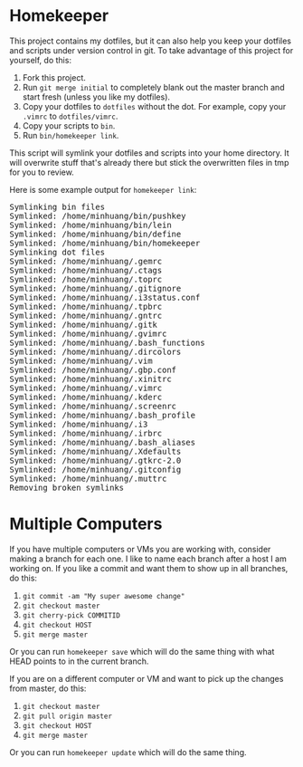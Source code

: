 Homekeeper
==========
This project contains my dotfiles, but it can also help you keep your dotfiles
and scripts under version control in git.  To take advantage of this project
for yourself, do this:

1.  Fork this project.
1.  Run `git merge initial` to completely blank out the master branch and
    start fresh (unless you like my dotfiles).
1.  Copy your dotfiles to `dotfiles` without the dot.  For example, copy your
    `.vimrc` to `dotfiles/vimrc`.
1.  Copy your scripts to `bin`.
1.  Run `bin/homekeeper link`.

This script will symlink your dotfiles and scripts into your home directory.
It will overwrite stuff that's already there but stick the overwritten files
in tmp for you to review.

Here is some example output for `homekeeper link`:

<pre>
Symlinking bin files
Symlinked: /home/minhuang/bin/pushkey
Symlinked: /home/minhuang/bin/lein
Symlinked: /home/minhuang/bin/define
Symlinked: /home/minhuang/bin/homekeeper
Symlinking dot files
Symlinked: /home/minhuang/.gemrc
Symlinked: /home/minhuang/.ctags
Symlinked: /home/minhuang/.toprc
Symlinked: /home/minhuang/.gitignore
Symlinked: /home/minhuang/.i3status.conf
Symlinked: /home/minhuang/.tpbrc
Symlinked: /home/minhuang/.gntrc
Symlinked: /home/minhuang/.gitk
Symlinked: /home/minhuang/.gvimrc
Symlinked: /home/minhuang/.bash_functions
Symlinked: /home/minhuang/.dircolors
Symlinked: /home/minhuang/.vim
Symlinked: /home/minhuang/.gbp.conf
Symlinked: /home/minhuang/.xinitrc
Symlinked: /home/minhuang/.vimrc
Symlinked: /home/minhuang/.kderc
Symlinked: /home/minhuang/.screenrc
Symlinked: /home/minhuang/.bash_profile
Symlinked: /home/minhuang/.i3
Symlinked: /home/minhuang/.irbrc
Symlinked: /home/minhuang/.bash_aliases
Symlinked: /home/minhuang/.Xdefaults
Symlinked: /home/minhuang/.gtkrc-2.0
Symlinked: /home/minhuang/.gitconfig
Symlinked: /home/minhuang/.muttrc
Removing broken symlinks
</pre>

Multiple Computers
==================
If you have multiple computers or VMs you are working with, consider making a
branch for each one.  I like to name each branch after a host I am working on.
If you like a commit and want them to show up in all branches, do this:

1.  `git commit -am "My super awesome change"`
1.  `git checkout master`
1.  `git cherry-pick COMMITID`
1.  `git checkout HOST`
1.  `git merge master`

Or you can run `homekeeper save` which will do the same thing with what HEAD
points to in the current branch.

If you are on a different computer or VM and want to pick up the changes
from master, do this:

1.  `git checkout master`
1.  `git pull origin master`
1.  `git checkout HOST`
1.  `git merge master`

Or you can run `homekeeper update` which will do the same thing.
